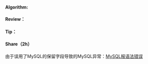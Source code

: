 #### Algorithm:

#### Review：

#### Tip：

#### Share（2h）

由于误用了MySQL的保留字段导致的MySQL异常：[MySQL报语法错误](http://blog.shiyiweb.com/archives/62.html)

